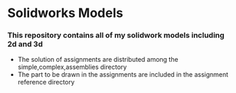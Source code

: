 # Solidworks Models
<h3>
This repository contains all of my solidwork models including 2d and 3d
</h3>
<ul>
<li>
The solution of assignments are distributed among the simple,complex,assemblies directory
</li>
<li>
The part to be drawn in the assignments are included in the assignment reference directory
</li>
